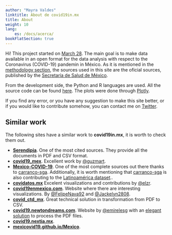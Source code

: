 ```yaml
---
author: "Mayra Valdes"
linktitle: About de covid19in.mx
title: About
weight: 10
lang:
    es: /docs/acerca/
bookFlatSection: true
---
```


Hi! This project started on [March 28](https://github.com/mayrop/covid19in-mx/commit/d472d10cc7a7fad9b11099af8d5ee4f7dc07037c). The main goal is to make data available in an open format for the data analysis with respect to the Coronavirus (COVID-19) pandemin in México. As it is mentioned in the [methodology section](/docs/metodologia/), the sources used in this site are the oficial sources, published by the [Secretaría de Salud de México](https://www.gob.mx/salud/documentos/informacion-internacional-y-nacional-sobre-nuevo-coronavirus-2019-ncov).

From the development side, the Python and R languages are used. All the source code can be found [here](https://github.com/mayrop/datos-covid19in-mx). The plots were done through [Plotly](https://plotly.com/javascript/). 

If you find any error, or you have any suggestion to make this site better, or if you would like to contribute somehow, you can contact me on [Twitter](https://twitter.com/mayrop).

## Similar work

The following sites have a similar work to **covid19in.mx**, it is worth to check them out.
* **[Serendipia](https://serendipia.digital/2020/03/datos-abiertos-sobre-casos-de-coronavirus-covid-19-en-mexico/)**. One of the most cited sources. They provide all the documents in PDF and CSV format.
* **[covid19_mex](https://github.com/guzmart/covid19_mex)**. Excellent work by [@guzmart](https://twitter.com/guzmart_).
* **[Mexico-COVID-19](https://github.com/carranco-sga/Mexico-COVID-19)**. One of the most complete sources out there thanks to [carranco-sga](https://github.com/carranco-sga/). Additionally, it is worth mentioning that [carranco-sga](https://github.com/carranco-sga/) is also contributing to the [Latinoamérica dataset](https://github.com/DataScienceResearchPeru/covid-19_latinoamerica)..
* **[covidatos.mx](https://covidatos.mx/)** Excelent visualizations and contributions by [@elzr](https://twitter.com/elzr).
* **[covid19enmexico.com](https://covid19enmexico.com/)**. Website where there are interesting visualizations. By [@FelipeNava92](https://twitter.com/FelipeNava92) and [@Jackelyn2808](https://twitter.com/Jackelyn2808).
* **[covid_ctd_mx](https://github.com/covidctdmx/covid_ctd_mx/)**. Great technical solution in transformation from PDF to CSV.
* **[covid19.newtondreams.com](https://covid19.newtondreams.com/)**. Website by [@emirelesg](https://github.com/emirelesg) with an [elegant solution](https://github.com/emirelesg/covid19-mx-report-parser) to process the PDF files.
* **[covid19.nextia.mx](https://covid19.nextia.mx/)**.
* **[mexicovid19.github.io/Mexico](https://mexicovid19.github.io/Mexico/)**.

